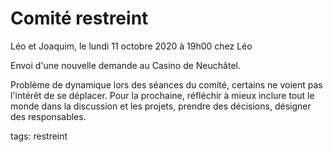 # Comité restreint

Léo et Joaquim, le lundi 11 octobre 2020 à 19h00 chez Léo

Envoi d'une nouvelle demande au Casino de Neuchâtel.

Problème de dynamique lors des séances du comité, certains ne voient pas l'intérêt de se déplacer.
Pour la prochaine, réfléchir à mieux inclure tout le monde dans la discussion et les projets, prendre des décisions, désigner des responsables.



tags: restreint